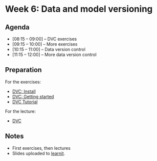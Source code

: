 # Week 6: Data and model versioning


## Agenda

 * [08:15 – 09:00] – DVC exercises
 * [09:15 – 10:00] – More exercises
 * [10:15 – 11:00] – Data version control
 * [11:15 – 12:00] – More data version control

## Preparation

For the exercises:

* [DVC: Install](https://dvc.org/doc/install)
* [DVC: Getting started](https://dvc.org/doc/start)
* [DVC Tutorial](https://dvc.org/doc/use-cases/versioning-data-and-models/tutorial)

For the lecture:

* [DVC](https://dvc.org/doc/)


## Notes

* First exercises, then lectures 
* Slides uploaded to [learnit](https://learnit.itu.dk/course/view.php?id=3023571#section-6).


